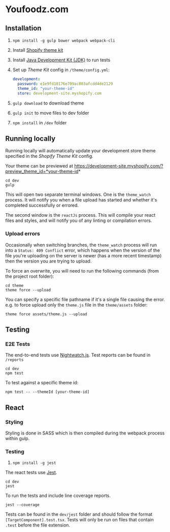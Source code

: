 # Youfoodz.com

## Installation

1. `npm install -g gulp bower webpack webpack-cli`
2. Install [Shopify theme kit](https://shopify.github.io/themekit/)
3. Install [Java Development Kit (JDK)](http://www.oracle.com/technetwork/java/javase/downloads/index.html) to run tests
4. Set up *Theme Kit* config in `/theme/config.yml`:

    ```yaml
    development:
      password: e1e9fd10176e709ac803afcdd4de2129
      theme_id: "your-theme-id"
      store: development-site.myshopify.com
    ```
5. `gulp download` to download theme
6. `gulp init` to move files to dev folder
7. `npm install` in `/dev` folder

## Running locally

Running locally will automatically update your development store theme specified in the *Shopify Theme Kit* config. 

Your theme can be previewed at https://development-site.myshopify.com/?preview_theme_id=*your-theme-id*
 
```
cd dev
gulp
```

This will open two separate terminal windows. One is the `theme_watch` process. It will notify you when a file upload
 has started and whether it's completed successfully or errored.
 
The second window is the `reactJs` process. This will compile your react files and styles, and will notify you of any
 linting or compilation errors.
 
### Upload errors

Occasionally when switching branches, the `theme_watch` process will run into a `Status: 409 Conflict` error, which 
happens when the version of the file you're uploading on the server is newer (has a more recent timestamp) then the 
version you are trying to upload. 

To force an overwrite, you will need to run the following commands (from the project root folder):

```
cd theme
theme force --upload
```

You can specify a specific file pathname if it's a single file causing the error. e.g. to force upload
only the `theme.js` file in the `theme/assets` folder:

```
theme force assets/theme.js --upload
```

## Testing

### E2E Tests

The end-to-end tests use [Nightwatch.js](http://nightwatchjs.org/guide). Test reports can be found in `/reports`

```
cd dev
npm test
```

To test against a specific theme id:

```
npm test -- --themeId [your-theme-id]
```

## React

### Styling

Styling is done in SASS which is then compiled during the webpack process within gulp. 

### Testing

1. `npm install -g jest`

The react tests use [Jest](https://jestjs.io).

```
cd dev
jest
```

To run the tests and include line coverage reports.

```
jest --coverage
```

Tests can be found in the `dev/jest` folder and should follow the format `[TargetComponent].test.tsx`. Tests will only be run on files that contain `.test` before the file extension.